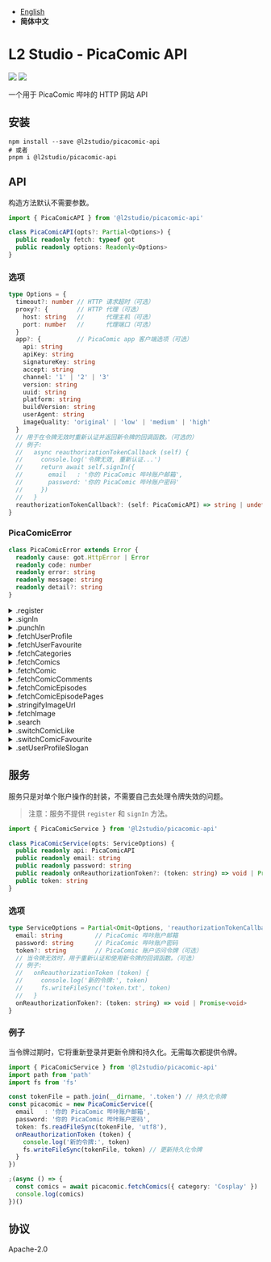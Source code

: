 - [English](README.md)
- **简体中文**

# L2 Studio - PicaComic API

<p>
<a href="https://github.com/l2studio/picacomic-api/actions"><img src="https://img.shields.io/github/workflow/status/l2studio/picacomic-api/CI?logo=github&style=flat-square"/></a>
<a href="https://www.npmjs.com/package/@l2studio/picacomic-api"><img src="https://img.shields.io/npm/v/@l2studio/picacomic-api?logo=npm&style=flat-square"/></a>
</p>

一个用于 PicaComic 哔咔的 HTTP 网站 API

## 安装

```shell
npm install --save @l2studio/picacomic-api
# 或者
pnpm i @l2studio/picacomic-api
```

## API

构造方法默认不需要参数。

```typescript
import { PicaComicAPI } from '@l2studio/picacomic-api'

class PicaComicAPI(opts?: Partial<Options>) {
  public readonly fetch: typeof got
  public readonly options: Readonly<Options>
}
```

### 选项

```typescript
type Options = {
  timeout?: number // HTTP 请求超时（可选）
  proxy?: {        // HTTP 代理（可选）
    host: string   //      代理主机（可选）
    port: number   //      代理端口（可选）
  }
  app?: {          // PicaComic app 客户端选项（可选）
    api: string
    apiKey: string
    signatureKey: string
    accept: string
    channel: '1' | '2' | '3'
    version: string
    uuid: string
    platform: string
    buildVersion: string
    userAgent: string
    imageQuality: 'original' | 'low' | 'medium' | 'high'
  }
  // 用于在令牌无效时重新认证并返回新令牌的回调函数。（可选的）
  // 例子:
  //   async reauthorizationTokenCallback (self) {
  //     console.log('令牌无效, 重新认证...')
  //     return await self.signIn({
  //       email   : '你的 PicaComic 哔咔账户邮箱',
  //       password: '你的 PicaComic 哔咔账户密码'
  //     })
  //   }
  reauthorizationTokenCallback?: (self: PicaComicAPI) => string | undefined | Promise<string | undefined>
}
```

### PicaComicError

```typescript
class PicaComicError extends Error {
  readonly cause: got.HttpError | Error
  readonly code: number
  readonly error: string
  readonly message: string
  readonly detail?: string
}
```

<details>
<summary>.register</summary>

```typescript
/**
 * 使用给定的有效负载注册一个 PicaComic 哔咔帐户。
 *
 * @param payload - {
 *   name      - 昵称（2 - 50 字符）
 *   email     - 邮箱（允许: [0-9 a-z . _]）
 *   password  - 密码（大于 8 个字符）
 *   question1 - 安全问题 1
 *   question2 -         2
 *   question3 -         3
 *   answer1   - 安全问题 1 答案
 *   answer2   -         2 答案
 *   answer3   -         3 答案
 *   birthday  - 生日（'YYYY-MM-DD' | Date | Milliseconds）需要年满 18 岁
 *   gender    - 性别（'m' | 'f' | 'bot'）
 * }
 * @return Response
 */
PicaComicAPI.prototype.register(payload: {
  name: string
  email: string
  password: string
  question1: string
  question2: string
  question3: string
  answer1: string
  answer2: string
  answer3: string
  birthday: string | Date | number
  gender: 'm' | 'f' | 'bot'
}): Promise<Response<void>>
```

</details>

<details>
<summary>.signIn</summary>

```typescript
/**
 * 使用给定的电子邮件和密码有效负载登录到 PicaComic 哔咔帐户。
 *
 * @param payload - 电子邮件和密码
 * @return 访问令牌
 */
PicaComicAPI.prototype.signIn(payload: { email: string, password: string }): Promise<string>
```

</details>

<details>
<summary>.punchIn</summary>

```typescript
/**
 * 使用给定的访问令牌有效负载打卡 PicaComic 哔咔帐户。
 *
 * @param payload - 访问令牌
 * @return PunchInResponse
 */
PicaComicAPI.prototype.punchIn(payload: { token: string }): Promise<PunchInResponse>
```

</details>

<details>
<summary>.fetchUserProfile</summary>

```typescript
/**
 * 使用给定的访问令牌有效负载获取用户档案。
 *
 * @param payload - 访问令牌
 * @return User
 */
PicaComicAPI.prototype.fetchUserProfile(payload: { token: string }): Promise<User>
```

</details>

<details>
<summary>.fetchUserFavourite</summary>

```typescript
/**
 * 使用给定的有效负载获取用户收藏的漫画。
 *
 * @param payload - {
 *   token    - 访问令牌
 *   page     - 页数（可选）
 *   sort     - 排序（可选）
 * }
 * @return Comics
 */
PicaComicAPI.prototype.fetchUserFavourite(payload: { token: string, page?: number, sort?: ComicSort }): Promise<Comics>
```

</details>

<details>
<summary>.fetchCategories</summary>

```typescript
/**
 * 使用给定的访问令牌有效负载获取所有分类。
 *
 * @param payload - 访问令牌
 * @return Category[]
 */
PicaComicAPI.prototype.fetchCategories(payload: { token: string }): Promise<Category[]>
```

</details>

<details>
<summary>.fetchComics</summary>

```typescript
/**
 * 使用给定的有效负载获取漫画。
 *
 * @param payload - {
 *   token    - 访问令牌
 *   category - 分类名称（例如：'Cosplay'）
 *   page     - 页数（可选）
 *   sort     - 排序（可选）
 * }
 * @return Comics
 */
PicaComicAPI.prototype.fetchComics(payload: { token: string, category: string, page?: number, sort?: ComicSort }): Promise<Comics>
```

</details>

<details>
<summary>.fetchComic</summary>

```typescript
/**
 * 使用给定的有效负载获取漫画信息。
 *
 * @param payload - {
 *   token - 访问令牌
 *   id    - 漫画 ID
 * }
 * @return ComicInfo
 */
PicaComicAPI.prototype.fetchComic(payload: { token: string, id: string }): Promise<ComicInfo>
```

</details>

<details>
<summary>.fetchComicComments</summary>

```typescript
/**
 * 使用给定的有效负载获取漫画评论。
 *
 * @param payload - {
 *   token   - 访问令牌
 *   comicId - 漫画 ID
 *   page    - 页数（可选）
 * }
 * @return ComicComments
 */
PicaComicAPI.prototype.fetchComicComments(payload: { token: string, comicId: string, page?: number }): Promise<ComicComments>
```

</details>

<details>
<summary>.fetchComicEpisodes</summary>

```typescript
/**
 * 使用给定的有效负载获取漫画分话。
 *
 * @param payload - {
 *   token   - 访问令牌
 *   comicId - 漫画 ID
 *   page    - 页数（可选）
 * }
 * @return ComicEpisodes
 */
PicaComicAPI.prototype.fetchComicEpisodes(payload: { token: string, comicId: string, page?: number }): Promise<ComicEpisodes>
```

</details>

<details>
<summary>.fetchComicEpisodePages</summary>

```typescript
/**
 * 使用给定的有效负载获取指定漫画分话的页面。
 *
 * @param payload - {
 *   token    - 访问令牌
 *   comicId  - 漫画 ID
 *   epsOrder - 漫画分话顺序
 *   page     - 页数（可选）
 * }
 * @return ComicEpisodePages
 */
PicaComicAPI.prototype.fetchComicEpisodePages(payload: { token: string, comicId: string, epsOrder: number, page?: number }): Promise<ComicEpisodePages>
```

</details>

<details>
<summary>.stringifyImageUrl</summary>

```typescript
/**
 * 将给定的媒体图像数据字符串化为图像 URL 链接。
 *
 * @param payload - {
 *   path       - 路径名称
 *   fileServer - 文件服务器（可选）
 * }
 * @return 字符串化图片地址
 */
PicaComicAPI.prototype.stringifyImageUrl(payload: { path: string, fileServer?: string }): string
```

</details>

<details>
<summary>.fetchImage</summary>

```typescript
/**
 * 从给定的媒体图像数据中获取图像数据流。
 *
 * @param payload - {
 *   path       - 路径名称
 *   fileServer - 文件服务器（可选）
 * }
 * @return Duplex (Got stream)
 */
PicaComicAPI.prototype.fetchImage(payload: { path: string, fileServer?: string }): Promise<Duplex>
```

</details>

<details>
<summary>.search</summary>

```typescript
/**
 * 使用给定的有效负载搜索漫画。
 *
 * @param payload - {
 *   token      - 访问令牌
 *   keyword    - 关键字
 *   categories - 分类名称数组（例如：['Cosplay']）（可选）
 *   page       - 页数（可选）
 *   sort       - 排序（可选）
 * }
 * @return SearchedComics
 */
PicaComicAPI.prototype.search(payload: { token: string, keyword: string, categories?: string[], page?: number, sort?: ComicSort }): Promise<SearchedComics>
```

</details>

<details>
<summary>.switchComicLike</summary>

```typescript
/**
 * 使用给定的有效负载将漫画切换为喜欢或不喜欢。
 *
 * @param payload - {
 *   toke  - 访问令牌
 *   id    - 漫画 ID
 * }
 * @return 'like' | 'unlike'
 */
PicaComicAPI.prototype.switchComicLike(payload: { token: string, id: string }): Promise<'like' | 'unlike'>
```

</details>

<details>
<summary>.switchComicFavourite</summary>

```typescript
/**
 * 使用给定的有效负载将漫画切换为收藏或取消收藏。
 *
 * @param payload - {
 *   toke  - 访问令牌
 *   id    - 漫画 ID
 * }
 * @return 'favourite' | 'un_favourite'
 */
PicaComicAPI.prototype.switchComicFavourite(payload: { token: string, id: string }): Promise<'favourite' | 'un_favourite'>
```

</details>

<details>
<summary>.setUserProfileSlogan</summary>

```typescript
/**
 * 使用给定的有效负载设置用户档案的签名。
 *
 * @param payload - {
 *   toke   - 访问令牌
 *   slogan - 签名（不能是空白的）
 * }
 * @return Response
 */
PicaComicAPI.prototype.setUserProfileSlogan(payload: { token: string, slogan: string }): Promise<Response<void>>
```

</details>

## 服务

服务只是对单个账户操作的封装，不需要自己去处理令牌失效的问题。

> 注意：服务不提供 `register` 和 `signIn` 方法。

```typescript
import { PicaComicService } from '@l2studio/picacomic-api'

class PicaComicService(opts: ServiceOptions) {
  public readonly api: PicaComicAPI
  public readonly email: string
  public readonly password: string
  public readonly onReauthorizationToken?: (token: string) => void | Promise<void>
  public token: string
}
```

### 选项

```typescript
type ServiceOptions = Partial<Omit<Options, 'reauthorizationTokenCallback'>> & {
  email: string         // PicaComic 哔咔账户邮箱
  password: string      // PicaComic 哔咔账户密码
  token?: string        // PicaComic 账户访问令牌（可选）
  // 当令牌无效时，用于重新认证和使用新令牌的回调函数。（可选）
  // 例子:
  //   onReauthorizationToken (token) {
  //     console.log('新的令牌:', token)
  //     fs.writeFileSync('token.txt', token)
  //   }
  onReauthorizationToken?: (token: string) => void | Promise<void>
}
```

### 例子

当令牌过期时，它将重新登录并更新令牌和持久化。无需每次都提供令牌。

```typescript
import { PicaComicService } from '@l2studio/picacomic-api'
import path from 'path'
import fs from 'fs'

const tokenFile = path.join(__dirname, '.token') // 持久化令牌
const picacomic = new PicaComicService({
  email   : '你的 PicaComic 哔咔账户邮箱',
  password: '你的 PicaComic 哔咔账户密码',
  token: fs.readFileSync(tokenFile, 'utf8'),
  onReauthorizationToken (token) {
    console.log('新的令牌:', token)
    fs.writeFileSync(tokenFile, token) // 更新持久化令牌
  }
})

;(async () => {
  const comics = await picacomic.fetchComics({ category: 'Cosplay' })
  console.log(comics)
})()
```

## 协议

Apache-2.0
